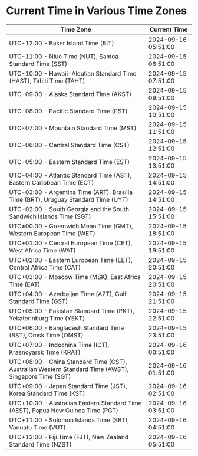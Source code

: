 # Current Time in Various Time Zones

| Time Zone | Current Time |
|-----------|--------------|
| UTC-12:00 - Baker Island Time (BIT) | 2024-09-16 05:51:00 |
| UTC-11:00 - Niue Time (NUT), Samoa Standard Time (SST) | 2024-09-15 06:51:00 |
| UTC-10:00 - Hawaii-Aleutian Standard Time (HAST), Tahiti Time (TAHT) | 2024-09-15 07:51:00 |
| UTC-09:00 - Alaska Standard Time (AKST) | 2024-09-15 09:51:00 |
| UTC-08:00 - Pacific Standard Time (PST) | 2024-09-15 10:51:00 |
| UTC-07:00 - Mountain Standard Time (MST) | 2024-09-15 11:51:00 |
| UTC-06:00 - Central Standard Time (CST) | 2024-09-15 12:51:00 |
| UTC-05:00 - Eastern Standard Time (EST) | 2024-09-15 13:51:00 |
| UTC-04:00 - Atlantic Standard Time (AST), Eastern Caribbean Time (ECT) | 2024-09-15 14:51:00 |
| UTC-03:00 - Argentina Time (ART), Brasília Time (BRT), Uruguay Standard Time (UYT) | 2024-09-15 14:51:00 |
| UTC-02:00 - South Georgia and the South Sandwich Islands Time (SGT) | 2024-09-15 15:51:00 |
| UTC±00:00 - Greenwich Mean Time (GMT), Western European Time (WET) | 2024-09-15 18:51:00 |
| UTC+01:00 - Central European Time (CET), West Africa Time (WAT) | 2024-09-15 19:51:00 |
| UTC+02:00 - Eastern European Time (EET), Central Africa Time (CAT) | 2024-09-15 20:51:00 |
| UTC+03:00 - Moscow Time (MSK), East Africa Time (EAT) | 2024-09-15 20:51:00 |
| UTC+04:00 - Azerbaijan Time (AZT), Gulf Standard Time (GST) | 2024-09-15 21:51:00 |
| UTC+05:00 - Pakistan Standard Time (PKT), Yekaterinburg Time (YEKT) | 2024-09-15 22:51:00 |
| UTC+06:00 - Bangladesh Standard Time (BST), Omsk Time (OMST) | 2024-09-15 23:51:00 |
| UTC+07:00 - Indochina Time (ICT), Krasnoyarsk Time (KRAT) | 2024-09-16 00:51:00 |
| UTC+08:00 - China Standard Time (CST), Australian Western Standard Time (AWST), Singapore Time (SGT) | 2024-09-16 01:51:00 |
| UTC+09:00 - Japan Standard Time (JST), Korea Standard Time (KST) | 2024-09-16 02:51:00 |
| UTC+10:00 - Australian Eastern Standard Time (AEST), Papua New Guinea Time (PGT) | 2024-09-16 03:51:00 |
| UTC+11:00 - Solomon Islands Time (SBT), Vanuatu Time (VUT) | 2024-09-16 04:51:00 |
| UTC+12:00 - Fiji Time (FJT), New Zealand Standard Time (NZST) | 2024-09-16 05:51:00 |
